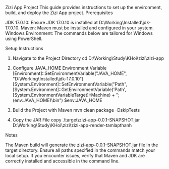 Zizi App Project
This guide provides instructions to set up the environment, build, and deploy the Zizi App project.
Prerequisites

JDK 17.0.10: Ensure JDK 17.0.10 is installed at D:\Working\Installed\jdk-17.0.10.
Maven: Maven must be installed and configured in your system.
Windows Environment: The commands below are tailored for Windows using PowerShell.

Setup Instructions

1. Navigate to the Project Directory
cd D:\Working\Study\KHoi\zizi\zizi-app

2. Configure JAVA_HOME Environment Variable
[Environment]::SetEnvironmentVariable("JAVA_HOME", "D:\Working\Installed\jdk-17.0.10")
[System.Environment]::SetEnvironmentVariable("Path", [System.Environment]::GetEnvironmentVariable('Path', [System.EnvironmentVariableTarget]::Machine) + ";$($env:JAVA_HOME)\bin")
$env:JAVA_HOME

3. Build the Project with Maven
mvn clean package -DskipTests

4. Copy the JAR File
copy .\target\zizi-app-0.0.1-SNAPSHOT.jar D:\Working\Study\KHoi\zizi\zizi-app-render-tamlapthanh

Notes

The Maven build will generate the zizi-app-0.0.1-SNAPSHOT.jar file in the target directory.
Ensure all paths specified in the commands match your local setup.
If you encounter issues, verify that Maven and JDK are correctly installed and accessible in the command line.
